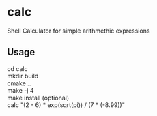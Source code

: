 # calc
Shell Calculator for simple arithmethic expressions  

## Usage
cd calc  
mkdir build  
cmake ..  
make -j 4  
make install (optional)  
calc "(2 - 6) * exp(sqrt(pi)) / (7 * (-8.99))"  
